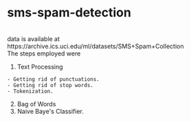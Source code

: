# sms-spam-detection
<br>
data is available at https://archive.ics.uci.edu/ml/datasets/SMS+Spam+Collection
<br>
The steps employed were
<br>

  1. Text Processing
  
    - Getting rid of punctuations.
    - Getting rid of stop words.
    - Tokenization.
2. Bag of Words
3. Naive Baye's Classifier.
  
  
